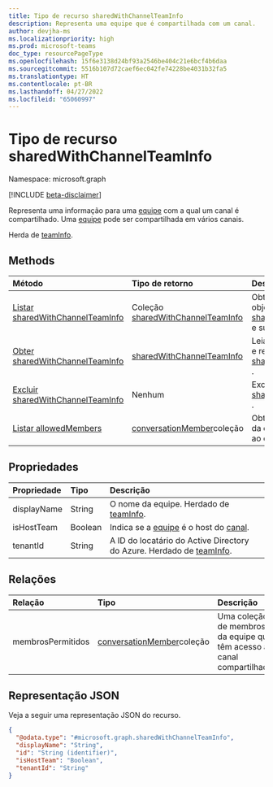 ```yaml
---
title: Tipo de recurso sharedWithChannelTeamInfo
description: Representa uma equipe que é compartilhada com um canal.
author: devjha-ms
ms.localizationpriority: high
ms.prod: microsoft-teams
doc_type: resourcePageType
ms.openlocfilehash: 15f6e3138d24bf93a2546be404c21e6bcf4b6daa
ms.sourcegitcommit: 5516b107d72caef6ec042fe74228be4031b32fa5
ms.translationtype: HT
ms.contentlocale: pt-BR
ms.lasthandoff: 04/27/2022
ms.locfileid: "65060997"
---
```

# <a name="sharedwithchannelteaminfo-resource-type"></a>Tipo de recurso sharedWithChannelTeamInfo

Namespace: microsoft.graph

[!INCLUDE [beta-disclaimer](../../includes/beta-disclaimer.md)]

Representa uma informação para uma [equipe](team.md) com a qual um canal é compartilhado. Uma [equipe](team.md) pode ser compartilhada em vários canais.


Herda de [teamInfo](../resources/teaminfo.md).

## <a name="methods"></a>Methods
|Método|Tipo de retorno|Descrição|
|:---|:---|:---|
|[Listar sharedWithChannelTeamInfo](../api/sharedwithchannelteaminfo-list.md)|Coleção [sharedWithChannelTeamInfo](../resources/sharedwithchannelteaminfo.md)|Obtenha uma lista dos objetos [sharedWithChannelTeamInfo ](../resources/sharedwithchannelteaminfo.md) e suas propriedades.|
|[Obter sharedWithChannelTeamInfo](../api/sharedwithchannelteaminfo-get.md)|[sharedWithChannelTeamInfo](../resources/sharedwithchannelteaminfo.md)|Leia sobre as propriedades e relações de um objeto [sharedWithChannelTeamInfo ](../resources/sharedwithchannelteaminfo.md).|
|[Excluir sharedWithChannelTeamInfo](../api/sharedwithchannelteaminfo-delete.md)|Nenhum|Excluir um objeto [sharedWithChannelTeamInfo ](../resources/sharedwithchannelteaminfo.md).|
|[Listar allowedMembers](../api/sharedwithchannelteaminfo-list-allowedmembers.md)|[conversationMember](../resources/conversationmember.md)coleção|Obtenha a lista de membros da equipe que têm acesso ao canal compartilhado.|

## <a name="properties"></a>Propriedades
|Propriedade|Tipo|Descrição|
|:---|:---|:---|
|displayName|String|O nome da equipe. Herdado de [teamInfo](../resources/teaminfo.md).|
|isHostTeam|Boolean|Indica se a [equipe](team.md) é o host do [canal](channel.md).|
|tenantId|String|A ID do locatário do Active Directory do Azure. Herdado de [teamInfo](../resources/teaminfo.md).|

## <a name="relationships"></a>Relações
|Relação|Tipo|Descrição|
|:---|:---|:---|
|membrosPermitidos|[conversationMember](../resources/conversationmember.md)coleção|Uma coleção de membros da equipe que têm acesso ao canal compartilhado.|


## <a name="json-representation"></a>Representação JSON
Veja a seguir uma representação JSON do recurso.
<!-- {
  "blockType": "resource",
  "keyProperty": "id",
  "@odata.type": "microsoft.graph.sharedWithChannelTeamInfo",
  "baseType": "microsoft.graph.teamInfo",
  "openType": false
}
-->
``` json
{
  "@odata.type": "#microsoft.graph.sharedWithChannelTeamInfo",
  "displayName": "String",
  "id": "String (identifier)",
  "isHostTeam": "Boolean",
  "tenantId": "String"
}
```


